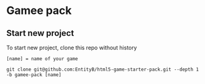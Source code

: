 # Gamee pack

## Start new project

To start new project, clone this repo without history

    [name] = name of your game
    
```
git clone git@github.com:EntityB/html5-game-starter-pack.git --depth 1 -b gamee-pack [name]
```
